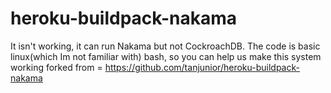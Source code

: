 # heroku-buildpack-nakama
It isn't working, it can run Nakama but not CockroachDB. The code is basic linux(which Im not familiar with) bash, so you can help us make this system working
forked from = https://github.com/tanjunior/heroku-buildpack-nakama
